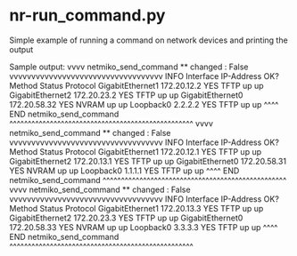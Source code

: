 # nr-run_command.py

Simple example of running a command on network devices and printing the output


Sample output:
vvvv netmiko_send_command ** changed : False vvvvvvvvvvvvvvvvvvvvvvvvvvvvvvvvvvv INFO
Interface              IP-Address      OK? Method Status                Protocol
GigabitEthernet1       172.20.12.2     YES TFTP   up                    up
GigabitEthernet2       172.20.23.2     YES TFTP   up                    up
GigabitEthernet0       172.20.58.32    YES NVRAM  up                    up
Loopback0              2.2.2.2         YES TFTP   up                    up
^^^^ END netmiko_send_command ^^^^^^^^^^^^^^^^^^^^^^^^^^^^^^^^^^^^^^^^^^^^^^^^^^
vvvv netmiko_send_command ** changed : False vvvvvvvvvvvvvvvvvvvvvvvvvvvvvvvvvvv INFO
Interface              IP-Address      OK? Method Status                Protocol
GigabitEthernet1       172.20.12.1     YES TFTP   up                    up
GigabitEthernet2       172.20.13.1     YES TFTP   up                    up
GigabitEthernet0       172.20.58.31    YES NVRAM  up                    up
Loopback0              1.1.1.1         YES TFTP   up                    up
^^^^ END netmiko_send_command ^^^^^^^^^^^^^^^^^^^^^^^^^^^^^^^^^^^^^^^^^^^^^^^^^^
vvvv netmiko_send_command ** changed : False vvvvvvvvvvvvvvvvvvvvvvvvvvvvvvvvvvv INFO
Interface              IP-Address      OK? Method Status                Protocol
GigabitEthernet1       172.20.13.3     YES TFTP   up                    up
GigabitEthernet2       172.20.23.3     YES TFTP   up                    up
GigabitEthernet0       172.20.58.33    YES NVRAM  up                    up
Loopback0              3.3.3.3         YES TFTP   up                    up
^^^^ END netmiko_send_command ^^^^^^^^^^^^^^^^^^^^^^^^^^^^^^^^^^^^^^^^^^^^^^^^^^
